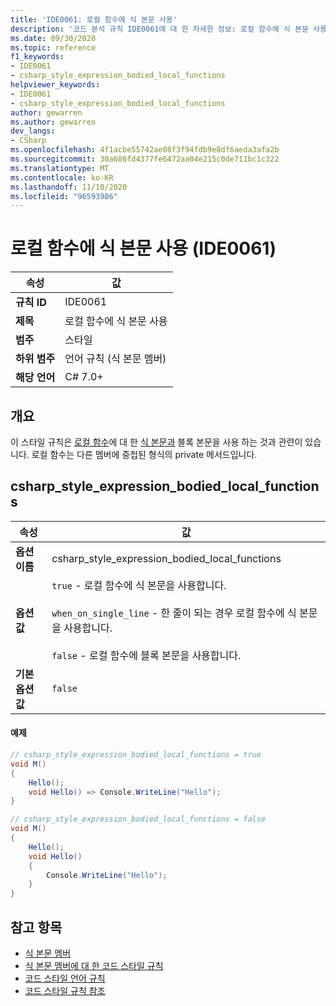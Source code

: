 ```yaml
---
title: 'IDE0061: 로컬 함수에 식 본문 사용'
description: '코드 분석 규칙 IDE0061에 대 한 자세한 정보: 로컬 함수에 식 본문 사용'
ms.date: 09/30/2020
ms.topic: reference
f1_keywords:
- IDE0061
- csharp_style_expression_bodied_local_functions
helpviewer_keywords:
- IDE0061
- csharp_style_expression_bodied_local_functions
author: gewarren
ms.author: gewarren
dev_langs:
- CSharp
ms.openlocfilehash: 4f1acbe55742ae08f3f94fdb9e8df6aeda3afa2b
ms.sourcegitcommit: 30a686fd4377fe6472aa04e215c0de711bc1c322
ms.translationtype: MT
ms.contentlocale: ko-KR
ms.lasthandoff: 11/10/2020
ms.locfileid: "96593986"
---
```

# <a name="use-expression-body-for-local-functions-ide0061"></a>로컬 함수에 식 본문 사용 (IDE0061)

|속성|값|
|-|-|
| **규칙 ID** | IDE0061 |
| **제목** | 로컬 함수에 식 본문 사용 |
| **범주** | 스타일 |
| **하위 범주** | 언어 규칙 (식 본문 멤버) |
| **해당 언어** | C# 7.0+ |

## <a name="overview"></a>개요

이 스타일 규칙은 [로컬 함수](../../../csharp/programming-guide/classes-and-structs/local-functions.md)에 대 한 [식 본문과](../../../csharp/programming-guide/statements-expressions-operators/expression-bodied-members.md) 블록 본문을 사용 하는 것과 관련이 있습니다. 로컬 함수는 다른 멤버에 중첩된 형식의 private 메서드입니다.

## <a name="csharp_style_expression_bodied_local_functions"></a>csharp_style_expression_bodied_local_functions

|속성|값|
|-|-|
| **옵션 이름** | csharp_style_expression_bodied_local_functions
| **옵션 값** | `true` - 로컬 함수에 식 본문을 사용합니다.<br /><br />`when_on_single_line` - 한 줄이 되는 경우 로컬 함수에 식 본문을 사용합니다.<br /><br />`false` - 로컬 함수에 블록 본문을 사용합니다. |
| **기본 옵션 값** | `false` |

#### <a name="example"></a>예제

```csharp
// csharp_style_expression_bodied_local_functions = true
void M()
{
    Hello();
    void Hello() => Console.WriteLine("Hello");
}

// csharp_style_expression_bodied_local_functions = false
void M()
{
    Hello();
    void Hello()
    {
        Console.WriteLine("Hello");
    }
}
```

## <a name="see-also"></a>참고 항목

- [식 본문 멤버](../../../csharp/programming-guide/statements-expressions-operators/expression-bodied-members.md)
- [식 본문 멤버에 대 한 코드 스타일 규칙](expression-bodied-members.md)
- [코드 스타일 언어 규칙](language-rules.md)
- [코드 스타일 규칙 참조](index.md)
